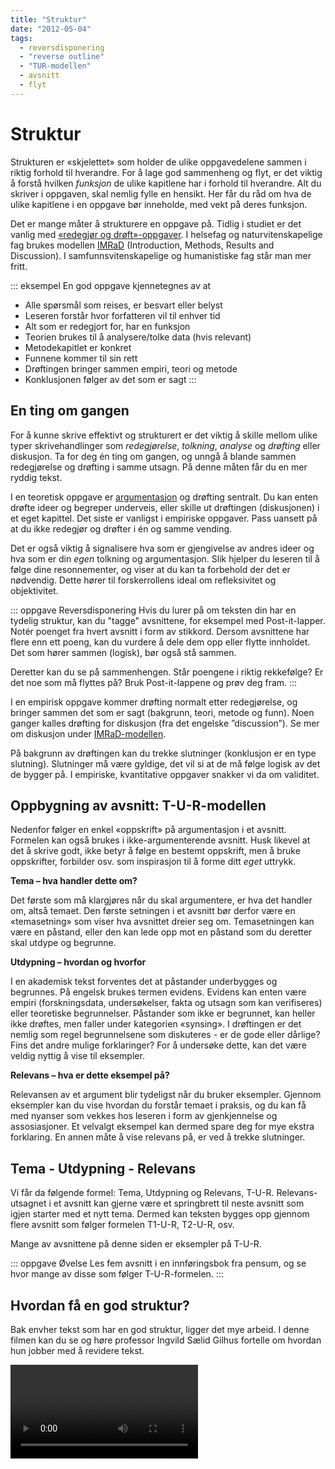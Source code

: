 ```yaml
---
title: "Struktur"
date: "2012-05-04"
tags: 
  - reversdisponering 
  - "reverse outline"
  - "TUR-modellen"
  - avsnitt 
  - flyt
---
```


# Struktur

Strukturen er «skjelettet» som holder de ulike oppgavedelene sammen i riktig forhold til hverandre. For å lage god sammenheng og flyt, er det viktig å forstå hvilken _funksjon_ de ulike kapitlene har i forhold til hverandre. Alt du skriver i oppgaven, skal nemlig fylle en hensikt. Her får du råd om hva de ulike kapitlene i en oppgave bør inneholde, med vekt på deres funksjon.

Det er mange måter å strukturere en oppgave på. Tidlig i studiet er det vanlig med [«redegjør og drøft»-oppgaver](/skriving/argumentere-redegjore-drofte.html). I helsefag og naturvitenskapelige fag brukes modellen [IMRaD](/skriving/imrad-modellen.html) (Introduction, Methods, Results and Discussion). I samfunnsvitenskapelige og humanistiske fag står man mer fritt.

::: eksempel En god oppgave kjennetegnes av at

* Alle spørsmål som reises, er besvart eller belyst
* Leseren forstår hvor forfatteren vil til enhver tid
* Alt som er redegjort for, har en funksjon
* Teorien brukes til å analysere/tolke data (hvis relevant)
* Metodekapitlet er konkret
* Funnene kommer til sin rett
* Drøftingen bringer sammen empiri, teori og metode
* Konklusjonen følger av det som er sagt
:::


## En ting om gangen 

For å kunne skrive effektivt og strukturert er det viktig å skille mellom ulike typer skrivehandlinger som _redegjørelse_, _tolkning_, _analyse_ og _drøfting_ eller diskusjon. Ta for deg én ting om gangen, og unngå å blande sammen redegjørelse og drøfting i samme utsagn. På denne måten får du en mer ryddig tekst.

I en teoretisk oppgave er [argumentasjon](/skriving/argumentere-redegjore-drofte.html) og drøfting sentralt. Du kan enten drøfte ideer og begreper underveis, eller skille ut drøftingen (diskusjonen) i et eget kapittel. Det siste er vanligst i empiriske oppgaver. Pass uansett på at du ikke redegjør og drøfter i én og samme vending. 

Det er også viktig å signalisere hva som er gjengivelse av andres ideer og hva som er din _egen_ tolkning og argumentasjon. Slik hjelper du leseren til å følge dine resonnementer, og viser at du kan ta forbehold der det er nødvendig. Dette hører til forskerrollens ideal om refleksivitet og objektivitet.

::: oppgave Reversdisponering
Hvis du lurer på om teksten din har en tydelig struktur, kan du "tagge" avsnittene, for eksempel med Post-it-lapper. Notér poenget fra hvert avsnitt i form av stikkord. Dersom avsnittene har flere enn ett poeng, kan du vurdere å dele dem opp eller flytte innholdet. Det som hører sammen (logisk), bør også stå sammen. 

Deretter kan du se på sammenhengen. Står poengene i riktig rekkefølge? Er det noe som må flyttes på? Bruk Post-it-lappene og prøv deg fram. 
:::

I en empirisk oppgave kommer drøfting normalt etter redegjørelse, og bringer sammen det som er sagt (bakgrunn, teori, metode og funn). Noen ganger kalles drøfting for diskusjon (fra det engelske ”discussion”). Se mer om diskusjon under [IMRaD-modellen](/skriving/imrad-modellen.html).

På bakgrunn av drøftingen kan du trekke slutninger (konklusjon er en type slutning). Slutninger må være gyldige, det vil si at de må følge logisk av det de bygger på. I empiriske, kvantitative oppgaver snakker vi da om validitet.


## Oppbygning av avsnitt: T-U-R-modellen

Nedenfor følger en enkel «oppskrift» på argumentasjon i et avsnitt. Formelen kan også brukes i ikke-argumenterende avsnitt. Husk likevel at det å skrive godt, ikke betyr å følge en bestemt oppskrift, men å bruke oppskrifter, forbilder osv. som inspirasjon til å forme ditt _eget_ uttrykk.

**Tema – hva handler dette om?**

Det første som må klargjøres når du skal argumentere, er hva det handler om, altså temaet. Den første setningen i et avsnitt bør derfor være en «temasetning» som viser hva avsnittet dreier seg om. Temasetningen kan være en påstand, eller den kan lede opp mot en påstand som du deretter skal utdype og begrunne.

**Utdypning – hvordan og hvorfor**

I en akademisk tekst forventes det at påstander underbygges og begrunnes. På engelsk brukes termen evidens. Evidens kan enten være empiri (forskningsdata, undersøkelser, fakta og utsagn som kan verifiseres) eller teoretiske begrunnelser. Påstander som ikke er begrunnet, kan heller ikke drøftes, men faller under kategorien «synsing». I drøftingen er det nemlig som regel begrunnelsene som diskuteres - er de gode eller dårlige? Fins det andre mulige forklaringer? For å undersøke dette, kan det være veldig nyttig å vise til eksempler.

**Relevans – hva er dette eksempel på?**

Relevansen av et argument blir tydeligst når du bruker eksempler. Gjennom eksempler kan du vise hvordan du forstår temaet i praksis, og du kan få med nyanser som vekkes hos leseren i form av gjenkjennelse og assosiasjoner. Et velvalgt eksempel kan dermed spare deg for mye ekstra forklaring. En annen måte å vise relevans på, er ved å trekke slutninger. 

## Tema - Utdypning - Relevans

Vi får da følgende formel: Tema, Utdypning og Relevans, T-U-R. Relevans-utsagnet i et avsnitt kan gjerne være et springbrett til neste avsnitt som igjen starter med et nytt tema. Dermed kan teksten bygges opp gjennom flere avsnitt som følger formelen T1-U-R, T2-U-R, osv.

Mange av avsnittene på denne siden er eksempler på T-U-R.

::: oppgave Øvelse
Les fem avsnitt i en innføringsbok fra pensum, og se hvor mange av disse som følger T-U-R-formelen.
:::

## Hvordan få en god struktur? 

Bak envher tekst som har en god struktur, ligger det mye arbeid. I denne filmen kan du se og høre professor Ingvild Sælid Gilhus fortelle om hvordan hun jobber med å revidere tekst.

<Video id="rnqQo0pyg3E" />

